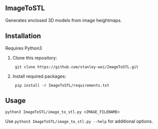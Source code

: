 ## ImageToSTL
Generates enclosed 3D models from image heightmaps.

## Installation
Requires Python3

1. Clone this repository:

        git clone https://github.com/stanley-wei/ImageToSTL.git

2. Install required packages:

        pip install -r ImageToSTL/requirements.txt

## Usage
        
    python3 ImageToSTL/image_to_stl.py <IMAGE_FILENAME>
        

Use ```python3 ImageToSTL/image_to_stl.py --help``` for additional options.
